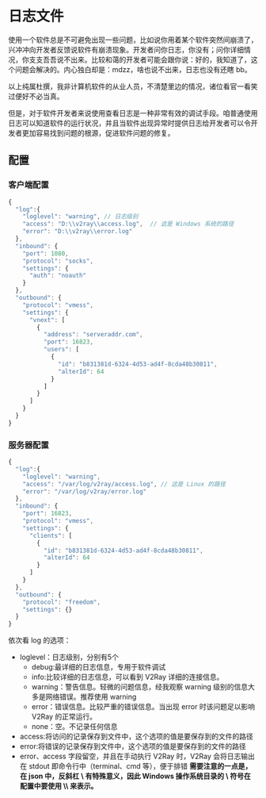 # 日志文件

使用一个软件总是不可避免出现一些问题，比如说你用着某个软件突然间崩溃了，兴冲冲向开发者反馈说软件有崩溃现象。开发者问你日志，你没有；问你详细情况，你支支吾吾说不出来。比较和蔼的开发者可能会跟你说：好的，我知道了，这个问题会解决的。内心独白却是：mdzz，啥也说不出来，日志也没有还瞎 bb。

以上纯属杜撰，我非计算机软件的从业人员，不清楚里边的情况，诸位看官一看笑过便好不必当真。

但是，对于软件开发者来说使用查看日志是一种非常有效的调试手段。咱普通使用日志可以知道软件的运行状况，并且当软件出现异常时提供日志给开发者可以令开发者更加容易找到问题的根源，促进软件问题的修复。

## 配置

### 客户端配置

```javascript
{
  "log":{
    "loglevel": "warning", // 日志级别
    "access": "D:\\v2ray\\access.log",  // 这是 Windows 系统的路径
    "error": "D:\\v2ray\\error.log"
  },
  "inbound": {
    "port": 1080,
    "protocol": "socks",
    "settings": {
      "auth": "noauth"
    }
  },
  "outbound": {
    "protocol": "vmess",
    "settings": {
      "vnext": [
        {
          "address": "serveraddr.com",
          "port": 16823,  
          "users": [
            {
              "id": "b831381d-6324-4d53-ad4f-8cda48b30811",  
              "alterId": 64
            }
          ]
        }
      ]
    }
  }
}
```

### 服务器配置

```javascript
{
  "log":{
    "loglevel": "warning",
    "access": "/var/log/v2ray/access.log", // 这是 Linux 的路径
    "error": "/var/log/v2ray/error.log"
  },
  "inbound": {
    "port": 16823,
    "protocol": "vmess",   
    "settings": {
      "clients": [
        {
          "id": "b831381d-6324-4d53-ad4f-8cda48b30811",  
          "alterId": 64
        }
      ]
    }
  },
  "outbound": {
    "protocol": "freedom",  
    "settings": {}
  }
}
```

依次看 log 的选项：
* loglevel：日志级别，分别有5个
  - debug:最详细的日志信息，专用于软件调试
  - info:比较详细的日志信息，可以看到 V2Ray 详细的连接信息。
  - warning：警告信息。轻微的问题信息，经我观察 warning 级别的信息大多是网络错误。推荐使用 warning
  - error：错误信息。比较严重的错误信息。当出现 error 时该问题足以影响 V2Ray 的正常运行。
  - none：空。不记录任何信息
* access:将访问的记录保存到文件中，这个选项的值是要保存到的文件的路径
* error:将错误的记录保存到文件中，这个选项的值是要保存到的文件的路径
* error、access 字段留空，并且在手动执行 V2Ray 时，V2Ray 会将日志输出在 stdout 即命令行中（terminal、cmd 等），便于排错
**需要注意的一点是，在 json 中，反斜杠 \\ 有特殊意义，因此 Windows 操作系统目录的 \\ 符号在配置中要使用 \\\\ 来表示。**
